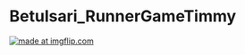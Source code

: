 # Betulsari_RunnerGameTimmy

<a href="https://imgflip.com/embed/5g2n1e"><img src="https://imgflip.com/gif/5g2n1e" title="made at imgflip.com" /></a>
